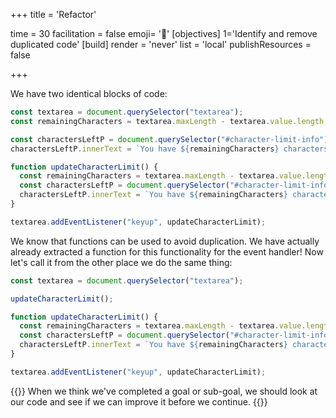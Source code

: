 +++
title = 'Refactor'

time = 30
facilitation = false
emoji= '🧹'
[objectives]
    1='Identify and remove duplicated code'
[build]
  render = 'never'
  list = 'local'
  publishResources = false

+++

We have two identical blocks of code:

```js {linenos=table,linenostart=1 hl_lines=["2-5", "8-10"]}
const textarea = document.querySelector("textarea");
const remainingCharacters = textarea.maxLength - textarea.value.length;

const charactersLeftP = document.querySelector("#character-limit-info");
charactersLeftP.innerText = `You have ${remainingCharacters} characters remaining`;

function updateCharacterLimit() {
  const remainingCharacters = textarea.maxLength - textarea.value.length;
  const charactersLeftP = document.querySelector("#character-limit-info");
  charactersLeftP.innerText = `You have ${remainingCharacters} characters remaining`;
}

textarea.addEventListener("keyup", updateCharacterLimit);
```

We know that functions can be used to avoid duplication. We have actually already extracted a function for this functionality for the event handler! Now let's call it from the other place we do the same thing:

```js
const textarea = document.querySelector("textarea");

updateCharacterLimit();

function updateCharacterLimit() {
  const remainingCharacters = textarea.maxLength - textarea.value.length;
  const charactersLeftP = document.querySelector("#character-limit-info");
  charactersLeftP.innerText = `You have ${remainingCharacters} characters remaining`;
}

textarea.addEventListener("keyup", updateCharacterLimit);
```

{{<note type="tip" title="Remember">}}
When we think we've completed a goal or sub-goal, we should look at our code and see if we can improve it before we continue.
{{</note>}}
